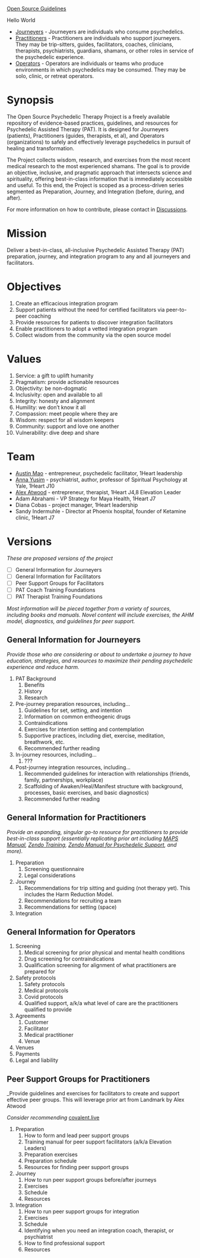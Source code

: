 [Open Source Guidelines](/project/open_source_guidelines.md)

Hello World

*   [Journeyers](/journeyers) - Journeyers are individuals who consume psychedelics. 
*   [Practitioners](/practitioners) - Practitioners are individuals who support journeyers. They may be trip-sitters, guides, facilitators, coaches, clinicians, therapists, psychiatrists, guardians, shamans, or other roles in service of the psychedelic experience.
*   [Operators](/operators) - Operators are individuals or teams who produce environments in which psychedelics may be consumed. They may be solo, clinic, or retreat operators.

# Synopsis

The Open Source Psychedelic Therapy Project is a freely available repository of evidence-based practices, guidelines, and resources for Psychedelic Assisted Therapy (PAT). It is designed for Journeyers (patients), Practitioners (guides, therapists, et al), and Operators (organizations) to safely and effectively leverage psychedelics in pursuit of healing and transformation.

The Project collects wisdom, research, and exercises from the most recent medical research to the most experienced shamans. The goal is to provide an objective, inclusive, and pragmatic approach that intersects science and spirituality, offering best-in-class information that is immediately accessible and useful. To this end, the Project is scoped as a process-driven series segmented as Preparation, Journey, and Integration (before, during, and after).

For more information on how to contribute, please contact in [Discussions](https://github.com/myxeliumcom/Psychepedia/discussions).

# Mission

Deliver a best-in-class, all-inclusive Psychedelic Assisted Therapy (PAT) preparation, journey, and integration program to any and all journeyers and facilitators.

# Objectives

1.  Create an efficacious integration program
2.  Support patients without the need for certified facilitators via peer-to-peer coaching
3.  Provide resources for patients to discover integration facilitators
4.  Enable practitioners to adopt a vetted integration program
5.  Collect wisdom from the community via the open source model

# Values

1.  Service: a gift to uplift humanity
2.  Pragmatism: provide actionable resources
3.  Objectivity: be non-dogmatic
4.  Inclusivity: open and available to all
5.  Integrity: honesty and alignment
6.  Humility: we don’t know it all
7.  Compassion: meet people where they are
8.  Wisdom: respect for all wisdom keepers
9.  Community: support and love one another
10.  Vulnerability: dive deep and share

# Team

*   [Austin Mao](http://www.austinmao.com) - entrepreneur, psychedelic facilitator, 1Heart leadership
*   [Anna Yusim](http://www.annayusim.com) - psychiatrist, author, professor of Spiritual Psychology at Yale, 1Heart J10
*   [Alex Atwood](http://www.alexatwood.com) - entrepreneur, therapist, 1Heart J4,8 Elevation Leader
*   Adam Abrahami - VP Strategy for Maya Health, 1Heart J7
*   Diana Cobas - project manager, 1Heart leadership
*   Sandy Indermuhle - Director at Phoenix hospital, founder of Ketamine clinic, 1Heart J7

# Versions

_These are proposed versions of the project_

*   [ ] General Information for Journeyers
*   [ ] General Information for Facilitators
*   [ ] Peer Support Groups for Facilitators
*   [ ] PAT Coach Training Foundations
*   [ ] PAT Therapist Training Foundations

_Most information will be pieced together from a variety of sources, including books and manuals. Novel content will include exercises, the AHM model, diagnostics, and guidelines for peer support._

## General Information for Journeyers

_Provide those who are considering or about to undertake a journey to have education, strategies, and resources to maximize their pending psychedelic experience and reduce harm._

1.  PAT Background
    1.  Benefits
    2.  History
    3.  Research
2.  Pre-journey preparation resources, including…
    1.  Guidelines for set, setting, and intention
    2.  Information on common entheogenic drugs
    3.  Contraindications
    4.  Exercises for intention setting and contemplation
    5.  Supportive practices, including diet, exercise, meditation, breathwork, etc.
    6.  Recommended further reading
3.  In-journey resources, including…
    1.  ???
4.  Post-journey integration resources, including…
    1.  Recommended guidelines for interaction with relationships (friends, family, partnerships, workplace)
    2.  Scaffolding of Awaken/Heal/Manifest structure with background, processes, basic exercises, and basic diagnostics)
    3.  Recommended further reading

## General Information for Practitioners

_Provide an expanding, singular go-to resource for practitioners to provide best-in-class support (essentially replicating prior art including_ [_MAPS Manual_](https://maps.org/2014/01/27/a-manual-for-mdma-assisted-therapy-in-the-treatment-of-ptsd/)_,_ [_Zendo Training_](https://cdn.zendoproject.org/wp-content/uploads/2021/01/06173056/Training-Manual-2020-v1.95-For-Web.pdf)_,_ [_Zendo Manual for Psychedelic Support_](https://psychsitter.com/download-manual/)_, and more)._

1.  Preparation
    1.  Screening questionnaire
    2.  Legal considerations
2.  Journey
    1.  Recommendations for trip sitting and guiding (not therapy yet). This includes the Harm Reduction Model.
    2.  Recommendations for recruiting a team
    3.  Recommendations for setting (space)
3.  Integration

## General Information for Operators

1.  Screening
    1.  Medical screening for prior physical and mental health conditions
    2.  Drug screening for contraindications
    3.  Qualification screening for alignment of what practitioners are prepared for
2.  Safety protocols
    1.  Safety protocols
    2.  Medical protocols
    3.  Covid protocols
    4.  Qualified support, a/k/a what level of care are the practitioners qualified to provide
3.  Agreements
    1.  Customer
    2.  Facilitator
    3.  Medical practitioner
    4.  Venue
4.  Venues
5.  Payments
6.  Legal and liability

## Peer Support Groups for Practitioners

_Provide guidelines and exercises for facilitators to create and support effective peer groups. This will leverage prior art from Landmark by Alex Atwood

_Consider recommending_ [covalent.live](http://covalent.live)

1.  Preparation
    1.  How to form and lead peer support groups
    2.  Training manual for peer support facilitators (a/k/a Elevation Leaders)
    3.  Preparation exercises
    4.  Preparation schedule
    5.  Resources for finding peer support groups
2.  Journey
    1.  How to run peer support groups before/after journeys
    2.  Exercises
    3.  Schedule
    4.  Resources
3.  Integration
    1.  How to run peer support groups for integration
    2.  Exercises
    3.  Schedule
    4.  Identifying when you need an integration coach, therapist, or psychiatrist
    5.  How to find professional support
    6.  Resources
